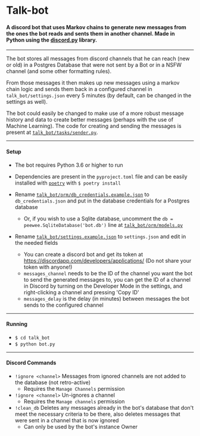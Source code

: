 # Talk-bot

#### A discord bot that uses Markov chains to generate new messages from the ones the bot reads and sents them in another channel. Made in Python using the [discord.py](https://github.com/Rapptz/discord.py/tree/rewrite) library.

***

The bot stores all messages from discord channels that he can reach (new or old) in a Postgres Database that were not sent by a Bot or in a NSFW channel (and some other formatting rules). 

From those messages it then makes up new messages using a markov chain logic and sends them back in a configured channel in `talk_bot/settings.json` every 5 minutes (by default, can be changed in the settings as well). 

The bot could easily be changed to make use of a more robust message history and data to create better messages (perhaps with the use of Machine Learning). The code for creating and sending the messages is present at [`talk_bot/tasks/sender.py`](talk_bot/tasks/sender.py).

***

#### Setup

- The bot requires Python 3.6 or higher to run

- Dependencies are present in the `pyproject.toml` file and can be easily installed with [`poetry`](https://github.com/sdispater/poetry) with `$ poetry install`

- Rename [`talk_bot/orm/db_credentials.example.json`](talk_bot/orm/db_credentials.example.json) to `db_credentials.json` and put in the database credentials for a Postgres database
    - Or, if you wish to use a Sqlite database, uncomment the `db = peewee.SqliteDatabase('bot.db')` line at [`talk_bot/orm/models.py`](talk_bot/orm/models.py)

- Rename [`talk_bot/settings.example.json`](talk_bot/settings.example.json) to `settings.json` and edit in the needed fields

    - You can create a discord bot and get its token at https://discordapp.com/developers/applications/  (Do not share your token with anyone!)
    - `messages_channel` needs to be the ID of the channel you want the bot to send the generated messages to, you can get the ID of a channel in Discord by turning on the Developer Mode in the settings, and right-clicking a channel and pressing 'Copy ID'
    - `messages_delay` is the delay (in minutes) between messages the bot sends to the configured channel

***

#### Running

- `$ cd talk_bot`
- `$ python bot.py`

***

#### Discord Commands

- `!ignore <channel>` Messages from ignored channels are not added to the database (not retro-active)
    - Requires the `Manage Channels` permission
- `!ignore <channel>` Un-ignores a channel
    - Requires the `Manage channels` permission
- `!clean_db` Deletes any messages already in the bot's database that don't meet the necessary criteria to be there, also deletes messages that were sent in a channel that is now ignored
    - Can only be used by the bot's instance Owner